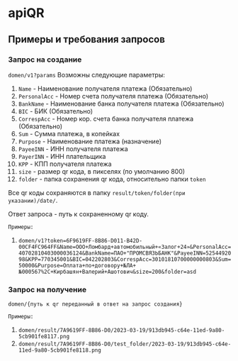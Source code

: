 # apiQR

## Примеры и требования запросов
### Запрос на создание
`domen/v1?params`
Возможны следующие параметры:
1. `Name` - Наименование получателя платежа (Обязательно)
2. `PersonalAcc` - Номер счета получателя платежа (Обязательно)
3. `BankName` - Наименование банка получателя платежа (Обязательно)
4. `BIC` - БИК (Обязательно)
5. `CorrespAcc` - Номер кор. счета банка получателя платежа (Обязательно)
6. `Sum` - Сумма платежа, в копейках
7. `Purpose` - Наименование платежа (назначение)
8. `PayeeINN` - ИНН получателя платежа
9. `PayerINN` - ИНН плательщика
10. `KPP` - КПП получателя платежа
11. `size` - размер qr кода, в пикселях (по умолчанию 800)
12. `folder` - папка сохранения qr кода, относительно папки `token`

Все qr коды сохраняются в папку `result/token/folder(при указании)/date/`.

Ответ запроса - путь к сохраненному qr коду.

`Примеры:`
1. `domen/v1?token=6F9619FF-8B86-D011-B42D-00CF4FC964FF&Name=ООО+Ломбард+автомобильный+«Залог+24»&PersonalAcc=40702810403000036124&BankName=ПАО+"ПРОМСВЯЗЬБАНК"&PayeeINN=5254492098&KPP=770345001&BIC=042202803&CorrespAcc=30101810700000000803&Sum=50000&Purpose=Оплата+по+договору+№ЛА+№000567%2C+Кирбашян+Валерий+Ашотович&size=200&folder=asd`

### Запрос на получение
`domen/{путь к qr переданный в ответ на запрос создания}`

`Примеры:`
1. `domen/result/7A9619FF-8B86-D0/2023-03-19/913db945-c64e-11ed-9a80-5cb901fe8117.png`
2. `domen/result/7A9619FF-8B86-D0/test_folder/2023-03-19/913db945-c64e-11ed-9a80-5cb901fe8118.png`